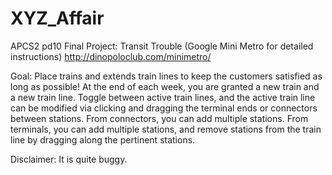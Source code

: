 # XYZ_Affair
APCS2 pd10 Final Project: Transit Trouble
(Google Mini Metro for detailed instructions)
http://dinopoloclub.com/minimetro/

Goal: Place trains and extends train lines to keep the customers satisfied as long as possible! At the end of each week, you are granted a new train and a new train line. Toggle between active train lines, and the active train line can be modified via clicking and dragging the terminal ends or connectors between stations. From connectors, you can add multiple stations. From terminals, you can add multiple stations, and remove stations from the train line by dragging along the pertinent stations.

Disclaimer: It is quite buggy.

